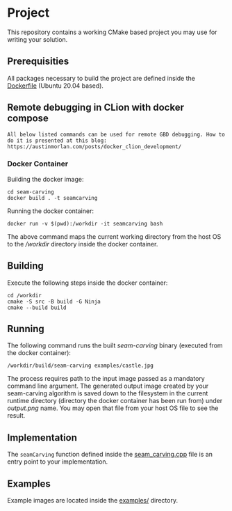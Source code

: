 # Project

This repository contains a working CMake based project you may use for writing your solution.

## Prerequisities

All packages necessary to build the project are defined inside the [Dockerfile](Dockerfile "Dockerfile") (Ubuntu 20.04 based).

## Remote debugging in CLion with docker compose
```
All below listed commands can be used for remote GBD debugging. How to do it is presented at this blog: https://austinmorlan.com/posts/docker_clion_development/
```

### Docker Container

Building the docker image:
```
cd seam-carving
docker build . -t seamcarving

```

Running the docker container:
```
docker run -v $(pwd):/workdir -it seamcarving bash
```

The above command maps the current working directory from the host OS to the _/workdir_ directory inside the docker container.

## Building

Execute the following steps inside the docker container:
```
cd /workdir
cmake -S src -B build -G Ninja
cmake --build build
```

## Running

The following command runs the built _seam-carving_ binary (executed from the docker container):
```
/workdir/build/seam-carving examples/castle.jpg
```

The process requires path to the input image passed as a mandatory command line argument. The generated output image created by your seam-carving algorithm is saved down to the filesystem in the current runtime directory (directory the docker container has been run from) under _output.png_ name. You may open that file from your host OS file to see the result. 

## Implementation

The `seamCarving` function defined inside the [seam_carving.cpp](src/seam_carving.cpp "seam_carving.cpp") file is an entry point to your implementation.

## Examples

Example images are located inside the [examples/](examples/ "Example input images") directory.
